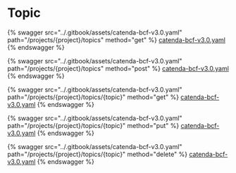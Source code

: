 # Topic

{% swagger src="../.gitbook/assets/catenda-bcf-v3.0.yaml" path="/projects/{project}/topics" method="get" %}
[catenda-bcf-v3.0.yaml](../.gitbook/assets/catenda-bcf-v3.0.yaml)
{% endswagger %}

{% swagger src="../.gitbook/assets/catenda-bcf-v3.0.yaml" path="/projects/{project}/topics" method="post" %}
[catenda-bcf-v3.0.yaml](../.gitbook/assets/catenda-bcf-v3.0.yaml)
{% endswagger %}

{% swagger src="../.gitbook/assets/catenda-bcf-v3.0.yaml" path="/projects/{project}/topics/{topic}" method="get" %}
[catenda-bcf-v3.0.yaml](../.gitbook/assets/catenda-bcf-v3.0.yaml)
{% endswagger %}

{% swagger src="../.gitbook/assets/catenda-bcf-v3.0.yaml" path="/projects/{project}/topics/{topic}" method="put" %}
[catenda-bcf-v3.0.yaml](../.gitbook/assets/catenda-bcf-v3.0.yaml)
{% endswagger %}

{% swagger src="../.gitbook/assets/catenda-bcf-v3.0.yaml" path="/projects/{project}/topics/{topic}" method="delete" %}
[catenda-bcf-v3.0.yaml](../.gitbook/assets/catenda-bcf-v3.0.yaml)
{% endswagger %}
